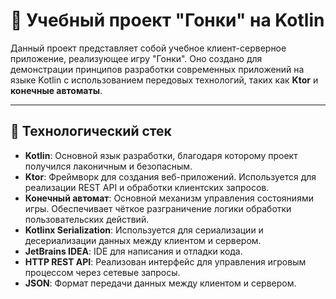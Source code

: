 # 🚗 Учебный проект "Гонки" на Kotlin

Данный проект представляет собой учебное клиент-серверное приложение, реализующее игру "Гонки". Оно создано для демонстрации принципов разработки современных приложений на языке Kotlin с использованием передовых технологий, таких как **Ktor** и **конечные автоматы**.

---

## 🔧 Технологический стек

- **Kotlin**: Основной язык разработки, благодаря которому проект получился лаконичным и безопасным.
- **Ktor**: Фреймворк для создания веб-приложений. Используется для реализации REST API и обработки клиентских запросов.
- **Конечный автомат**: Основной механизм управления состояниями игры. Обеспечивает чёткое разграничение логики обработки пользовательских действий.
- **Kotlinx Serialization**: Используется для сериализации и десериализации данных между клиентом и сервером.
- **JetBrains IDEA**: IDE для написания и отладки кода.
- **HTTP REST API**: Реализован интерфейс для управления игровым процессом через сетевые запросы.
- **JSON**: Формат передачи данных между клиентом и сервером.

